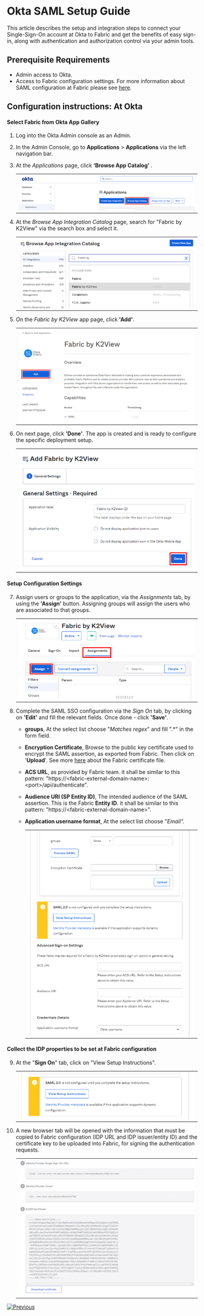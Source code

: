 # Okta SAML Setup Guide

This article describes the setup and integration steps to connect your Single-Sign-On account at Okta to Fabric and get the benefits of easy sign-in, along with authentication and authorization control via your admin tools.

## Prerequisite Requirements

- Admin access to Okta.
- Access to Fabric configuration settings. For more information about SAML configuration at Fabric please see [here](/articles/26_fabric_security/13_user_IAM_configiration.md#saml-configuration).

## Configuration instructions: At Okta

#### Select Fabric from Okta App Gallery

1. Log into the Okta Admin console as an Admin. 

2. In the Admin Console, go to **Applications** > **Applications** via the left navigation bar.

3. At the *Applications* page, click **‘Browse App Catalog’** .

   <table>
   <tbody>
   <tr>
   	<td >
       <img src="images/15_okta1_browse_apps.png">
       </td>
   </tr>
   </tbody>
   </table>
   
   
4. At the *Browse App Integration Catalog* page, search for "Fabric by K2View" via the search box and select it.

   <table>
   <tbody>
   <tr>
   	<td width="700pxl">
       <img src="images/15_okta2_search.png">
       </td>
   </tr>
   </tbody>
   </table>

5. On the *Fabric by K2View* app page, click **'Add'**.

   <table>
   <tbody>
   <tr>
   	<td>
       <img src="images/15_okta3_add_k2view.png">
       </td>
   </tr>
   </tbody>
   </table>
   
   
6. On next page, click **'Done'**. The app is created and is ready to configure the specific deployment setup.

   <table><tbody><tr>    <td>    <img src="images/15_okta4_done.png">    </td></tr></tbody></table>



#### Setup Configuration Settings

7. Assign users or groups to the application, via the *Assignments* tab, by using the **'Assign'** button.  Assigning groups will assign the users who are associated to that groups.

   <table><tbody><tr>    <td>    <img src="images/15_okta5_assignments.png">    </td></tr></tbody></table>

   

8. Complete the SAML SSO configuration via the *Sign On* tab, by clicking on **'Edit'** and fill the relevant fields. Once done - click **'Save'**. 

   - **groups**, At the select list choose "*Matches regex*" and fill ".*" in the form field. 

   - **Encryption Certificate**, Browse to the public key certificate used to encrypt the SAML assertion, as exported from Fabric. Then click on '**Upload**'. See more [here](/articles/26_fabric_security/13_user_IAM_configiration.md#saml-configuration) about the Fabric certificate file.

   - **ACS URL**, as provided by Fabric team. it shall be similar to this pattern: "https://\<fabric-external-domain-name>:\<port>/api/authenticate".

   - **Audience URI (SP Entity ID)**, The intended audience of the SAML assertion. This is the Fabric **Entity ID**. it shall be similar to this pattern: "https://\<fabric-external-domain-name>".

   - **Application username format**, At the select list choose "*Email".*

     <table><tbody><tr>    <td>    <img src="images/15_okta6_setup_config.png">    </td></tr></tbody></table>

     

#### Collect the IDP properties to be set at Fabric configuration

9. At the "**Sign On**" tab, click on "View Setup Instructions".

   <table><tbody><tr>    <td width="700pxl">    <img src="images/15_okta8.png">    </td></tr></tbody></table>

10. A new browser tab will be opened with the information that must be copied to Fabric configuration (IDP URL and IDP issuer/entity ID) and the certificate key to be uploaded into Fabric, for signing the authentication requests.

    <table><tbody><tr>    <td width="700pxl">    <img src="images/15_okta9.jpg">    </td></tr></tbody></table>

    

[![Previous](/articles/images/Previous.png)](/articles/26_fabric_security/14_user_IAM_SAML_Azure_AD_setup.md)

